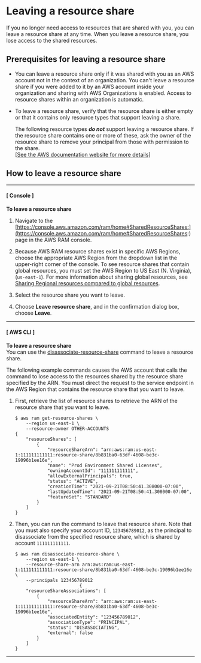 # Leaving a resource share<a name="working-with-shared-leave"></a>

If you no longer need access to resources that are shared with you, you can leave a resource share at any time\. When you leave a resource share, you lose access to the shared resources\.

## Prerequisites for leaving a resource share<a name="working-with-shared-leave-prerequisites"></a>
+ You can leave a resource share only if it was shared with you as an AWS account not in the context of an organization\. You can't leave a resource share if you were added to it by an AWS account inside your organization and sharing with AWS Organizations is enabled\. Access to resource shares within an organization is automatic\.
+ To leave a resource share, verify that the resource share is either empty or that it contains only resource types that support leaving a share\. 

  The following resource types ***do not*** support leaving a resource share\. If the resource share contains one or more of these, ask the owner of the resource share to remove your principal from those with permission to the share\.    
[\[See the AWS documentation website for more details\]](http://docs.aws.amazon.com/ram/latest/userguide/working-with-shared-leave.html)

## How to leave a resource share<a name="working-with-shared-leave-how-to-leave"></a>

------
#### [ Console ]

**To leave a resource share**

1. Navigate to the [https://console.aws.amazon.com/ram/home#SharedResourceShares:](https://console.aws.amazon.com/ram/home#SharedResourceShares:) page in the AWS RAM console\.

1. Because AWS RAM resource shares exist in specific AWS Regions, choose the appropriate AWS Region from the dropdown list in the upper\-right corner of the console\. To see resource shares that contain global resources, you must set the AWS Region to US East \(N\. Virginia\), \(`us-east-1`\)\. For more information about sharing global resources, see [Sharing Regional resources compared to global resources](working-with-regional-vs-global.md)\.

1. Select the resource share you want to leave\.

1. Choose **Leave resource share**, and in the confirmation dialog box, choose **Leave**\.

------
#### [ AWS CLI ]

**To leave a resource share**  
You can use the [disassociate\-resource\-share](https://docs.aws.amazon.com/cli/latest/reference/ram/disassociate-resource-share.html) command to leave a resource share\.

The following example commands causes the AWS account that calls the command to lose access to the resources shared by the resource share specified by the ARN\. You must direct the request to the service endpoint in the AWS Region that contains the resource share that you want to leave\.

1. First, retrieve the list of resource shares to retrieve the ARN of the resource share that you want to leave\.

   ```
   $ aws ram get-resource-shares \
       --region us-east-1 \
       --resource-owner OTHER-ACCOUNTS
   {
       "resourceShares": [
           {
               "resourceShareArn": "arn:aws:ram:us-east-1:111111111111:resource-share/8b831ba0-63df-4608-be3c-19096b1ee16e",
               "name": "Prod Environment Shared Licenses",
               "owningAccountId": "111111111111",
               "allowExternalPrincipals": true,
               "status": "ACTIVE",
               "creationTime": "2021-09-21T08:50:41.308000-07:00",
               "lastUpdatedTime": "2021-09-21T08:50:41.308000-07:00",
               "featureSet": "STANDARD"
           }
       ]
   }
   ```

1. Then, you can run the command to leave that resource share\. Note that you must also specify your account ID, `123456789012`, as the principal to disassociate from the specified resource share, which is shared by account `111111111111`\.

   ```
   $ aws ram disassociate-resource-share \
       --region us-east-1 \
       --resource-share-arn arn:aws:ram:us-east-1:111111111111:resource-share/8b831ba0-63df-4608-be3c-19096b1ee16e \
       --principals 123456789012 
                           {
       "resourceShareAssociations": [
           {
               "resourceShareArn": "arn:aws:ram:us-east-1:111111111111:resource-share/8b831ba0-63df-4608-be3c-19096b1ee16e",
               "associatedEntity": "123456789012",
               "associationType": "PRINCIPAL",
               "status": "DISASSOCIATING",
               "external": false
           }
       ]
   }
   ```

------